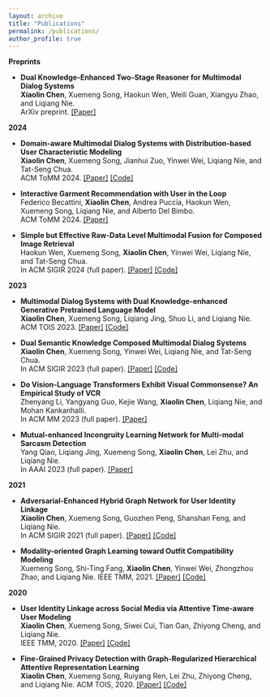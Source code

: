 ```yaml
---
layout: archive
title: "Publications"
permalink: /publications/
author_profile: true
---
```


**Preprints**  
  - **Dual Knowledge-Enhanced Two-Stage Reasoner for Multimodal Dialog Systems**    
    **Xiaolin Chen**, Xuemeng Song, Haokun Wen, Weili Guan, Xiangyu Zhao, and Liqiang Nie.    
    ArXiv preprint. [[Paper]](https://arxiv.org/abs/2509.07817v1)     

**2024**  
- **Domain-aware Multimodal Dialog Systems with Distribution-based User Characteristic Modeling**   
    **Xiaolin Chen**, Xuemeng Song, Jianhui Zuo, Yinwei Wei, Liqiang Nie, and Tat-Seng Chua.      
     ACM ToMM 2024. [[Paper]](https://arxiv.org/abs/2404.15875) [[Code]](https://multimodaldialogs.wixstudio.io/dmdu)

- **Interactive Garment Recommendation with User in the Loop**    
  Federico Becattini, **Xiaolin Chen**, Andrea Puccia, Haokun Wen, Xuemeng Song, Liqiang Nie, and Alberto Del Bimbo.  
  ACM ToMM 2024. [[Paper]](https://arxiv.org/abs/2402.11627)  

- **Simple but Effective Raw-Data Level Multimodal Fusion for Composed Image Retrieval**   
  Haokun Wen, Xuemeng Song, **Xiaolin Chen**, Yinwei Wei, Liqiang Nie, and Tat-Seng Chua.      
  In ACM SIGIR 2024 (full paper). [[Paper]](https://arxiv.org/abs/2404.15875) [[Code]](https://github.com/haokunwen/DQU-CIR) 


**2023**  
  - **Multimodal Dialog Systems with Dual Knowledge-enhanced Generative Pretrained Language Model**   
    **Xiaolin Chen**, Xuemeng Song, Liqiang Jing, Shuo Li, and Liqiang Nie.    
    ACM TOIS 2023. [[Paper]](https://arxiv.org/pdf/2309.01366.pdf) [[Code]](https://multimodaldialog.wixsite.com/website)  

  - **Dual Semantic Knowledge Composed Multimodal Dialog Systems**  
    **Xiaolin Chen**, Xuemeng Song, Yinwei Wei, Liqiang Nie, and Tat-Seng Chua.  
    In ACM SIGIR 2023 (full paper). [[Paper]](http://haokunwen.github.io/files/acmmm2023_grandchallenge.pdf) [[Code]](https://sigir2023.wixsite.com/anonymous7357)  

  - **Do Vision-Language Transformers Exhibit Visual Commonsense? An Empirical Study of VCR**    
    Zhenyang Li, Yangyang Guo, Kejie Wang, **Xiaolin Chen**, Liqiang Nie, and Mohan Kankanhalli.   
    In ACM MM 2023 (full paper). [[Paper]](http://haokunwen.github.io/files/tcsvt2023.pdf)

  - **Mutual-enhanced Incongruity Learning Network for Multi-modal Sarcasm Detection**    
    Yang Qiao, Liqiang Jing, Xuemeng Song, **Xiaolin Chen**, Lei Zhu, and Liqiang Nie.   
    In AAAI 2023 (full paper). [[Paper]](http://haokunwen.github.io/files/tcsvt2023.pdf)    

**2021**
  - **Adversarial-Enhanced Hybrid Graph Network for User Identity Linkage**  
    **Xiaolin Chen**, Xuemeng Song, Guozhen Peng, Shanshan Feng, and Liqiang Nie.   
    In ACM SIGIR 2021 (full paper). [[Paper]](http://haokunwen.github.io/files/acmsigir2022.pdf) [[Code]](https://anonymous819.wixsite.com/ahg-net)    

  - **Modality-oriented Graph Learning toward Outfit Compatibility Modeling**  
    Xuemeng Song, Shi-Ting Fang, **Xiaolin Chen**, Yinwei Wei, Zhongzhou Zhao, and Liqiang Nie.
    IEEE TMM, 2021. [[Paper]](http://haokunwen.github.io/files/tip2022.pdf) [[Code]](https://outfitcompatibility.wixsite.com/mocm-mgl)
    
**2020**
  - **User Identity Linkage across Social Media via Attentive Time-aware User Modeling**  
    **Xiaolin Chen**, Xuemeng Song, Siwei Cui, Tian Gan, Zhiyong Cheng, and Liqiang Nie.  
    IEEE TMM, 2020.  [[Paper]](http://haokunwen.github.io/files/acmsigir2021.pdf) [[Code]](thttps://socialmediafpd.wixsite.com/usernet)   

  - **Fine-Grained Privacy Detection with Graph-Regularized Hierarchical Attentive Representation Learning**  
    **Xiaolin Chen**, Xuemeng Song, Ruiyang Ren, Lei Zhu, Zhiyong Cheng, and Liqiang Nie.
    ACM TOIS, 2020. [[Paper]](http://haokunwen.github.io/files/acmmm2021.pdf) [[Code]](https://github.com/Fine-grainedPrivacyDetection/GrHA/) 

 
    




